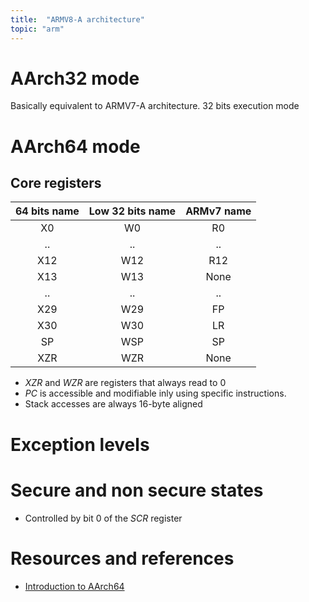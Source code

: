 ```yaml
---
title:  "ARMV8-A architecture"
topic: "arm"
---
```


# AArch32 mode
Basically equivalent to ARMV7-A architecture. 32 bits execution mode

# AArch64 mode
## Core registers

| 64 bits name | Low 32 bits name | ARMv7 name |
|:------------:|:----------------:|:----------:|
| X0 | W0 | R0 |
| .. | .. | .. |
| X12 | W12 | R12 |
| X13 | W13 | None |
| .. | .. | .. |
| X29 | W29 | FP |
| X30 | W30 | LR |
| SP | WSP | SP |
| XZR | WZR | None |

* *XZR* and *WZR* are registers that always read to 0
* *PC* is accessible and modifiable inly using specific instructions.
* Stack accesses are always 16-byte aligned


# Exception levels

# Secure and non secure states
* Controlled by bit 0 of the *SCR* register


# Resources and references
* [Introduction to AArch64](https://quequero.org/2014/04/introduction-to-arm-architecture/)
